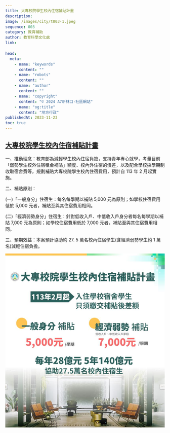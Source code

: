 ```yaml
---
title: 大專校院學生校內住宿補貼計畫
description:
image: /images/city/t003-1.jpeg
sequence: 003
category: 教育補助
author: 教育科學文化處
link:

head:
  meta:
    - name: "keywords"
      content: ""
    - name: "robots"
      content: ""
    - name: "author"
      content: ""
    - name: "copyright"
      content: "© 2024 A7新林口-社區網站"
    - name: "og:title"
      content: "地方行政"
publishedAt: 2023-11-23
toc: true
---
```


## <a href="https://www.ey.gov.tw/Page/448DE008087A1971/b9445765-ae86-40fb-b47b-749cb682e32c?fbclid=IwAR1xNFFzOO3tEVGsY3cNhTb211QKTazt5CTMQCNaXtfmywWfKtpWM5fSu0Y">大專校院學生校內住宿補貼計畫</a>

一、推動理念：教育部為減輕學生校內住宿負擔，支持青年專心就學，考量目前「弱勢學生校外住宿租金補貼」額度、校內外住宿的價差，以及配合學校採學期制收取宿舍費等，規劃補貼大專校院學生校內住宿費用，預計自 113 年 2 月起實施。

二、補貼原則：

(一)「一般身分」住宿生：每名每學期以補貼 5,000 元為原則；如學校住宿費用低於 5,000 元者，補貼至與其住宿費用相同。

(二)「經濟弱勢身分」住宿生：針對低收入戶、中低收入戶身分者每名每學期以補貼 7,000 元為原則；如學校住宿費用低於 7,000 元者，補貼至與其住宿費用相同。

三、預期效益：本案預計協助約 27. 5 萬名校內住宿學生(含經濟弱勢學生約 1 萬名)減輕住宿負擔。

![t003-1.jpeg](/images/city/t003-1.jpeg)
